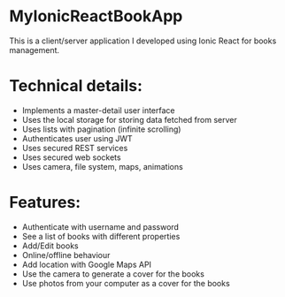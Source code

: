# MyIonicReactBookApp
This is a client/server application I developed using Ionic React for books management.
# Technical details: 
- Implements a master-detail user interface
- Uses the local storage for storing data fetched from server
- Uses lists with pagination (infinite scrolling)
- Authenticates user using JWT
- Uses secured REST services
- Uses secured web sockets
- Uses camera, file system, maps, animations
# Features: 
- Authenticate with username and password 
- See a list of books with different properties
- Add/Edit books
- Online/offline behaviour
- Add location with Google Maps API
- Use the camera to generate a cover for the books 
- Use photos from your computer as a cover for the books
